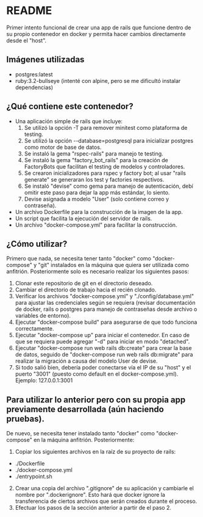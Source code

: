 # README

Primer intento funcional de crear una app de rails que funcione dentro de su propio contenedor en docker y permita hacer cambios directamente desde el "host".

## Imágenes utilizadas
* postgres:latest
* ruby:3.2-bullseye (intenté con alpine, pero se me dificultó instalar dependencias)

## ¿Qué contiene este contenedor?
* Una aplicación simple de rails que incluye:
  1. Se utilizó la opción -T para remover minitest como plataforma de testing.
  2. Se utilizó la opción --database=postgresql para inicializar postgres como motor de base de datos.
  3. Se instaló la gema "rspec-rails" para manejo te testing.
  4. Se instaló la gema "factory_bot_rails" para la creación de FactoryBots que facilitan el testing de modelos y controladores.
  5. Se crearon inicializadores para rspec y factory bot; al usar "rails generate" se generaran los test y factories respectivos.
  6. Se instaló "devise" como gema para manejo de autenticación, debí omitir este paso para dejar la app más estándar, lo siento.
  7. Devise asignada a modelo "User" (solo contiene correo y contraseña).
* Un archivo Dockerfile para la construcción de la imagen de la app.
* Un script que facilita la ejecución del servidor de rails.
* Un archivo "docker-compose.yml" para facilitar la construcción.

## ¿Cómo utilizar?
Primero que nada, se necesita tener tanto "docker" como "docker-compose" y "git" instalados en la máquina que quiera ser utilizada como anfitrión. Posteriormente solo es necesario realizar los siguientes pasos:
1. Clonar este repositorio de git en el directorio deseado.
2. Cambiar el directorio de trabajo hacia el recién clonado.
3. Verificar los archivos "docker-compose.yml" y "./config/database.yml" para ajustar las credenciales según se requiera (revisar documentación de docker, rails o postgres para manejo de contraseñas desde archivo o variables de entorno).
4. Ejecutar "docker-compose build" para asegurarse de que todo funciona correctamente.
5. Ejecutar "docker-compose up" para iniciar el contenedor. En caso de que se requiera puede agregar "-d" para iniciar en modo "detached".
6. Ejecutar "docker-compose run web rails db:create" para crear la base de datos, seguido de "docker-compose run web rails db:migrate" para realizar la migración a causa del modelo User de devise.
7. Si todo salió bien, debería poder conectarse vía el IP de su "host" y el puerto "3001" (puesto como default en el docker-compose.yml). Ejemplo: 127.0.0.1:3001

## Para utilizar lo anterior pero con su propia app previamente desarrollada (aún haciendo pruebas).
De nuevo, se necesita tener instalado tanto "docker" como "docker-compose" en la máquina anfitrión. Posteriormente:
1. Copiar los siguientes archivos en la raíz de su proyecto de rails:
  * ./Dockerfile
  * ./docker-compose.yml
  * ./entrypoint.sh
2. Crear una copia del archivo ".gitignore" de su aplicación y cambiarle el nombre por ".dockerignore". Esto hará que docker ignore la transferencia de ciertos archivos que serán creados durante el proceso.
3. Efectuar los pasos de la sección anterior a partir de el paso 2.
